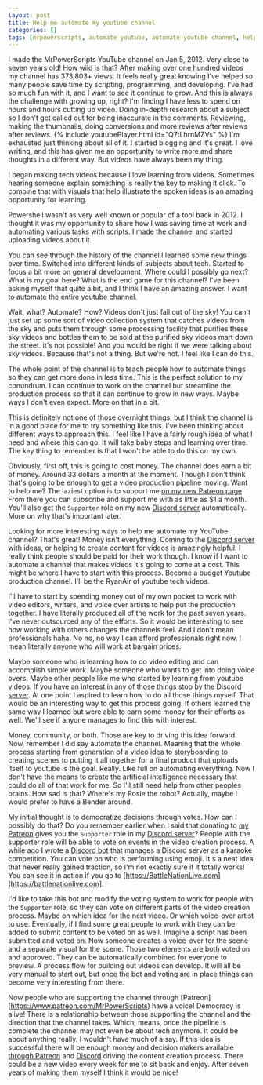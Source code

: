 ```yaml
---
layout: post
title: Help me automate my youtube channel
categories: []
tags: [mrpowerscripts, automate youtube, automate youtube channel, help automate my youtube channel, youtube automation]
---
```


I made the MrPowerScripts YouTube channel on Jan 5, 2012. Very close to seven years old! How wild is that? After making over one hundred videos my channel has 373,803+ views. It feels really great knowing I've helped so many people save time by scripting, programming, and developing. I've had so much fun with it, and I want to see it continue to grow. And this is always the challenge with growing up, right? I'm finding I have less to spend on hours and hours cutting up video. Doing in-depth research about a subject so I don't get called out for being inaccurate in the comments. Reviewing, making the thumbnails, doing conversions and more reviews after reviews after reviews. {% include youtubePlayer.html id="Q7tLhrnMZVs" %} I'm exhausted just thinking about all of it. I started blogging and it's great. I love writing, and this has given me an opportunity to write more and share thoughts in a different way. But videos have always been my thing.

I began making tech videos because I love learning from videos. Sometimes hearing someone explain something is really the key to making it click. To combine that with visuals that help illustrate the spoken ideas is an amazing opportunity for learning.

Powershell wasn't as very well known or popular of a tool back in 2012. I thought it was my opportunity to share how I was saving time at work and automating various tasks with scripts. I made the channel and started uploading videos about it.

You can see through the history of the channel I learned some new things over time. Switched into different kinds of subjects about tech. Started to focus a bit more on general development. Where could I possibly go next? What is my goal here? What is the end game for this channel? I've been asking myself that quite a bit, and I think I have an amazing answer. I want to automate the entire youtube channel.

Wait, what? Automate? How? Videos don't just fall out of the sky! You can't just set up some sort of video collection system that catches videos from the sky and puts them through some processing facility that purifies these sky videos and bottles them to be sold at the purified sky videos mart down the street. it's not possible! And you would be right if we were talking about sky videos. Because that's not a thing. But we're not. I feel like I can do this.

The whole point of the channel is to teach people how to automate things so they can get more done in less time. This is the perfect solution to my conundrum. I can continue to work on the channel but streamline the production process so that it can continue to grow in new ways. Maybe ways I don't even expect. More on that in a bit.

This is definitely not one of those overnight things, but I think the channel is in a good place for me to try something like this. I've been thinking about different ways to approach this. I feel like I have a fairly rough idea of what I need and where this can go. It will take baby steps and learning over time. The key thing to remember is that I won't be able to do this on my own.

Obviously, first off, this is going to cost money. The channel does earn a bit of money. Around 33 dollars a month at the moment. Though I don't think that's going to be enough to get a video production pipeline moving. Want to help me? The laziest option is to support me [on my new Patreon page](https://www.patreon.com/MrPowerScripts). From there you can subscribe and support me with as little as $1 a month. You'll also get the `Supporter` role on my new [Discord server](https://discord.gg/uEBWZKq) automatically. More on why that's important later.

Looking for more interesting ways to help me automate my YouTube channel? That's great! Money isn't everything. Coming to the [Discord server](https://discord.gg/uEBWZKq) with ideas, or helping to create content for videos is amazingly helpful. I really think people should be paid for their work though. I know if I want to automate a channel that makes videos it's going to come at a cost. This might be where I have to start with this process. Become a budget Youtube production channel. I'll be the RyanAir of youtube tech videos.

I'll have to start by spending money out of my own pocket to work with video editors, writers, and voice over artists to help put the production together. I have literally produced all of the work for the past seven years. I've never outsourced any of the efforts. So it would be interesting to see how working with others changes the channels feel. And I don't mean professionals haha. No no, no way I can afford professionals right now. I mean literally anyone who will work at bargain prices.

Maybe someone who is learning how to do video editing and can accomplish simple work. Maybe someone who wants to get into doing voice overs. Maybe other people like me who started by learning from youtube videos. If you have an interest in any of those things stop by the [Discord server](https://discord.gg/uEBWZKq). At one point I aspired to learn how to do all those things myself. That would be an interesting way to get this process going. If others learned the same way I learned but were able to earn some money for their efforts as well. We'll see if anyone manages to find this with interest.

Money, community, or both. Those are key to driving this idea forward. Now, remember I did say automate the channel. Meaning that the whole process starting from generation of a video idea to storyboarding to creating scenes to putting it all together for a final product that uploads itself to youtube is the goal. Really. Like full on automating everything. Now I don't have the means to create the artificial intelligence necessary that could do all of that work for me. So I'll still need help from other peoples brains. How sad is that? Where's my Rosie the robot? Actually, maybe I would prefer to have a Bender around.

My initial thought is to democratize decisions through votes. How can I possibly do that? Do you remember earlier when I said that donating to [my Patreon](https://www.patreon.com/MrPowerScripts) gives you the `Supporter` role in my [Discord server](https://discord.gg/uEBWZKq)? People with the supporter role will be able to vote on events in the video creation process. A while ago I wrote a [Discord bot](https://github.com/MrPowerScripts/battle-nation-live-discord-bot) that manages a Discord server as a karaoke competition. You can vote on who is performing using emoji. It's a neat idea that never really gained traction, so I'm not exactly sure if it totally works! You can see it in action if you go to [https://BattleNationLive.com](https://battlenationlive.com].

I'd like to take this bot and modify the voting system to work for people with the `Supporter` role, so they can vote on different parts of the video creation process. Maybe on which idea for the next video. Or which voice-over artist to use. Eventually, if I find some great people to work with they can be added to submit content to be voted on as well. Imagine a script has been submitted and voted on. Now someone creates a voice-over for the scene and a separate visual for the scene. Those two elements are both voted on and approved. They can be automatically combined for everyone to preview. A process flow for building out videos can develop. It will all be very manual to start out, but once the bot and voting are in place things can become very interesting from there.

Now people who are supporting the channel through [Patreon][https://www.patreon.com/MrPowerScripts) have a voice! Democracy is alive! There is a relationship between those supporting the channel and the direction that the channel takes. Which, means, once the pipeline is complete the channel may not even be about tech anymore. It could be about anything really. I wouldn't have much of a say. If this idea is successful there will be enough money and decision makers available [through Patreon](https://www.patreon.com/MrPowerScripts)  and [Discord](https://discord.gg/uEBWZKq) driving the content creation process. There could be a new video every week for me to sit back and enjoy. After seven years of making them myself I think it would be nice!
